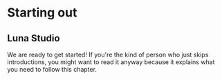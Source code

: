 # Starting out

## Luna Studio

We are ready to get started! If you're the kind of person who just skips introductions, you might want to read it anyway because it explains what you need to follow this chapter.


